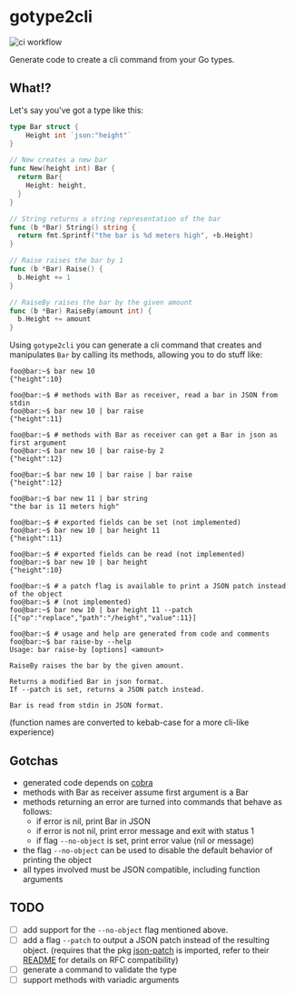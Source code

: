 # gotype2cli

![ci workflow](https://github.com/pdcalado/gotype2cli/actions/workflows/ci.yml/badge.svg)

Generate code to create a cli command from your Go types.

## What!?

Let's say you've got a type like this:

```go
type Bar struct {
    Height int `json:"height"`
}

// New creates a new bar
func New(height int) Bar {
  return Bar{
    Height: height,
  }
}

// String returns a string representation of the bar
func (b *Bar) String() string {
  return fmt.Sprintf("the bar is %d meters high", +b.Height)
}

// Raise raises the bar by 1
func (b *Bar) Raise() {
  b.Height += 1
}

// RaiseBy raises the bar by the given amount
func (b *Bar) RaiseBy(amount int) {
  b.Height += amount
}
```

Using `gotype2cli` you can generate a cli command that creates and manipulates `Bar` by calling its methods, allowing you to do stuff like:

```console
foo@bar:~$ bar new 10
{"height":10}

foo@bar:~$ # methods with Bar as receiver, read a bar in JSON from stdin
foo@bar:~$ bar new 10 | bar raise
{"height":11}

foo@bar:~$ # methods with Bar as receiver can get a Bar in json as first argument
foo@bar:~$ bar new 10 | bar raise-by 2
{"height":12}

foo@bar:~$ bar new 10 | bar raise | bar raise
{"height":12}

foo@bar:~$ bar new 11 | bar string
"the bar is 11 meters high"

foo@bar:~$ # exported fields can be set (not implemented)
foo@bar:~$ bar new 10 | bar height 11
{"height":11}

foo@bar:~$ # exported fields can be read (not implemented)
foo@bar:~$ bar new 10 | bar height
{"height":10}

foo@bar:~$ # a patch flag is available to print a JSON patch instead of the object
foo@bar:~$ # (not implemented)
foo@bar:~$ bar new 10 | bar height 11 --patch
[{"op":"replace","path":"/height","value":11}]

foo@bar:~$ # usage and help are generated from code and comments
foo@bar:~$ bar raise-by --help
Usage: bar raise-by [options] <amount>

RaiseBy raises the bar by the given amount.

Returns a modified Bar in json format.
If --patch is set, returns a JSON patch instead.

Bar is read from stdin in JSON format.
```

(function names are converted to kebab-case for a more cli-like experience)

## Gotchas

- generated code depends on [cobra](https://github.com/spf13/cobra)
- methods with Bar as receiver assume first argument is a Bar
- methods returning an error are turned into commands that behave as follows:
  - if error is nil, print Bar in JSON
  - if error is not nil, print error message and exit with status 1
  - if flag `--no-object` is set, print error value (nil or message)
- the flag `--no-object` can be used to disable the default behavior of printing the object
- all types involved must be JSON compatible, including function arguments

## TODO

- [ ] add support for the `--no-object` flag mentioned above.
- [ ] add a flag `--patch` to output a JSON patch instead of the resulting object. (requires that the pkg [json-patch](https://github.com/evanphx/json-patch) is imported, refer to their [README](https://github.com/evanphx/json-patch#readme) for details on RFC compatibility)
- [ ] generate a command to validate the type
- [ ] support methods with variadic arguments
